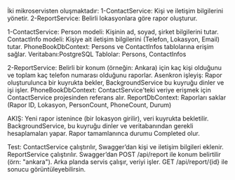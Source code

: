 İki mikroservisten oluşmaktadır:
1-ContactService: Kişi ve iletişim bilgilerini yönetir.
2-ReportService: Belirli lokasyonlara göre rapor oluşturur.

1-ContactService:
Person modeli: Kişinin ad, soyad, şirket bilgilerini tutar.
ContactInfo modeli: Kişiye ait iletişim bilgilerini (Telefon, Lokasyon, Email) tutar.
PhoneBookDbContext: Persons ve ContactInfos tablolarına erişim sağlar.
Veritabanı:PostgreSQL
Tablolar: Persons, ContactInfos


2-ReportService:
Belirli bir konum (örneğin: Ankara) için kaç kişi olduğunu ve toplam kaç telefon numarası olduğunu raporlar.
Asenkron işleyiş: Rapor oluşturulunca bir kuyrukta bekler, BackgroundService bu kuyruğu dinler ve işi işler.
PhoneBookDbContext: ContactService'teki veriye erişmek için ContactService projesinden referans alır.
ReportDbContext: Raporları saklar (Rapor ID, Lokasyon, PersonCount, PhoneCount, Durum)


AKIŞ:
Yeni rapor istenince (bir lokasyon girilir), veri kuyrukta bekletilir.
BackgroundService, bu kuyruğu dinler ve veritabanından gerekli hesaplamaları yapar.
Rapor tamamlanınca durumu Completed olur.


Test:
ContactService çalıştırılır, Swagger’dan kişi ve iletişim bilgileri eklenir.
ReportService çalıştırılır.
Swagger’dan POST /api/report ile konum belirtilir (örn: "ankara").
Arka planda servis çalışır, veriyi işler.
GET /api/report/{id} ile sonucu görüntüleyebilirsin.

